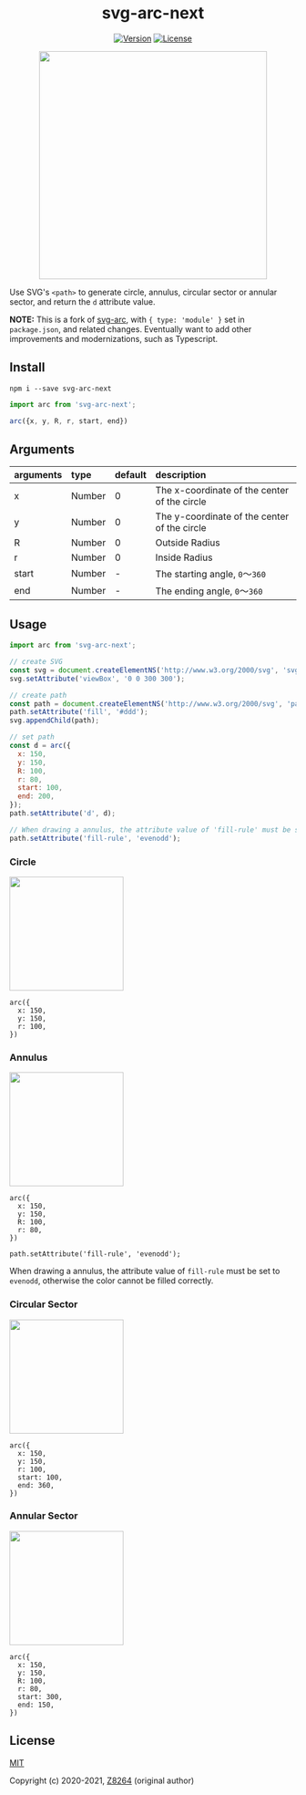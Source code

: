<h1 align="center">svg-arc-next</h1>

<p align="center">
  <a href="https://www.npmjs.com/package/svg-arc-next"><img src="https://img.shields.io/npm/v/svg-arc-next.svg?sanitize=true" alt="Version"></a>
  <a href="https://www.npmjs.com/package/svg-arc-next"><img src="https://img.shields.io/npm/l/svg-arc-next.svg?sanitize=true" alt="License"></a>
  <br>
</p>

<p align="center"><img width="400" src="https://raw.githubusercontent.com/brev/svg-arc-next/master/images/svg-arc.png"></p>

Use SVG's `<path>` to generate circle, annulus, circular sector or annular sector, and return the `d` attribute value.

**NOTE:** This is a fork of [svg-arc](https://github.com/svgcamp/svg-arc), with 
`{ type: 'module' }` set in `package.json`, and related changes. Eventually 
want to add other improvements and modernizations, such as Typescript.

## Install

```
npm i --save svg-arc-next
```

``` js
import arc from 'svg-arc-next';

arc({x, y, R, r, start, end})
```

## Arguments

| arguments | type   | default | description           |
| :-------- | :----- | :------ | :-------------------- |
| x         | Number | 0       | The x-coordinate of the center of the circle           |
| y         | Number | 0       | The y-coordinate of the center of the circle           |
| R         | Number | 0       | Outside Radius                |
| r         | Number | 0       | Inside Radius                |
| start     | Number | -       | The starting angle, `0`～`360`  |
| end       | Number | -       | The ending angle, `0`～`360` |


## Usage

``` js
import arc from 'svg-arc-next';

// create SVG
const svg = document.createElementNS('http://www.w3.org/2000/svg', 'svg');
svg.setAttribute('viewBox', '0 0 300 300');

// create path
const path = document.createElementNS('http://www.w3.org/2000/svg', 'path');
path.setAttribute('fill', '#ddd');
svg.appendChild(path);

// set path
const d = arc({
  x: 150,
  y: 150,
  R: 100,
  r: 80,
  start: 100,
  end: 200,
});
path.setAttribute('d', d);

// When drawing a annulus, the attribute value of 'fill-rule' must be set to 'evenodd', otherwise the color cannot be filled correctly.
path.setAttribute('fill-rule', 'evenodd');

```

### Circle

<p align="left"><img width="200" src="https://raw.githubusercontent.com/brev/svg-arc-next/master/images/circle.png"></p>

```
arc({
  x: 150,
  y: 150,
  r: 100,
})
```


### Annulus

<p align="left"><img width="200" src="https://raw.githubusercontent.com/brev/svg-arc-next/master/images/ring.png"></p>

```
arc({
  x: 150,
  y: 150,
  R: 100,
  r: 80,
})

path.setAttribute('fill-rule', 'evenodd');
```

When drawing a annulus, the attribute value of `fill-rule` must be set to `evenodd`, otherwise the color cannot be filled correctly.

### Circular Sector

<p align="left"><img width="200" src="https://raw.githubusercontent.com/brev/svg-arc-next/master/images/sector.png"></p>


```
arc({
  x: 150,
  y: 150,
  r: 100,
  start: 100,
  end: 360,
})
```

### Annular Sector

<p align="left"><img width="200" src="https://raw.githubusercontent.com/brev/svg-arc-next/master/images/arc.png"></p>

```
arc({
  x: 150,
  y: 150,
  R: 100,
  r: 80,
  start: 300,
  end: 150,
})
```

## License

[MIT](http://opensource.org/licenses/MIT)

Copyright (c) 2020-2021, [Z8264](https://github.com/svgcamp) (original author)

